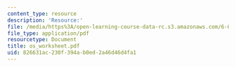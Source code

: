 ```yaml
---
content_type: resource
description: 'Resource:'
file: /media/https%3A/open-learning-course-data-rc.s3.amazonaws.com/6-004-computation-structures-spring-2017/826631ac230f394ab0ed2a46d46d4fa1_os_worksheet.pdf
file_type: application/pdf
resourcetype: Document
title: os_worksheet.pdf
uid: 826631ac-230f-394a-b0ed-2a46d46d4fa1
---
```

